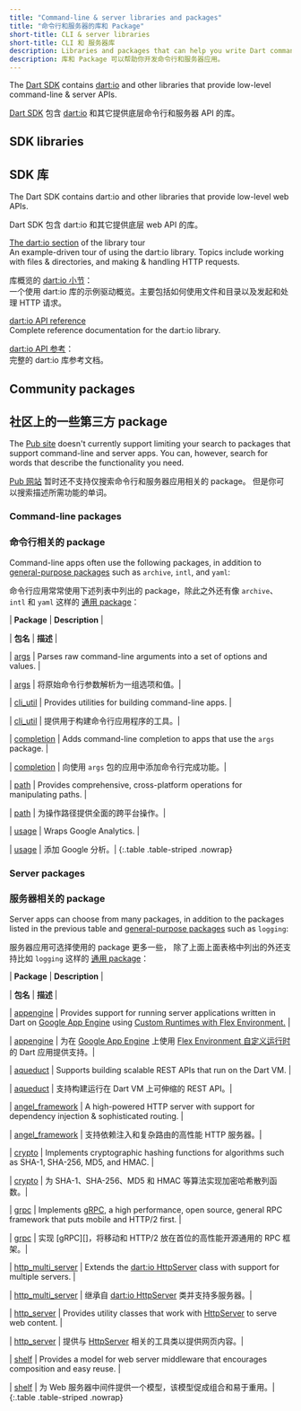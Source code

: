 ```yaml
---
title: "Command-line & server libraries and packages"
title: "命令行和服务器的库和 Package"
short-title: CLI & server libraries
short-title: CLI 和 服务器库
description: Libraries and packages that can help you write Dart command-line & server apps.
description: 库和 Package 可以帮助你开发命令行和服务器应用。
---
```


The [Dart SDK][] contains [dart:io][] and other libraries
that provide low-level command-line & server APIs.

[Dart SDK][] 包含 [dart:io][] 和其它提供底层命令行和服务器 API 的库。

[Dart SDK]: /tools/sdk
[dart:io]: {{site.dart_api}}/{{site.data.pkg-vers.SDK.channel}}/dart-io/dart-io-library.html

## SDK libraries

## SDK 库

The Dart SDK contains dart:io and other libraries
that provide low-level web APIs.

Dart SDK 包含 dart:io 和其它提供底层 web API 的库。

[The dart:io section](/guides/libraries/library-tour#dartio) of the library tour
<br> An example-driven tour of using the dart:io library.
  Topics include working with files & directories, and making & handling
  HTTP requests.

库概览的 [dart:io 小节](/guides/libraries/library-tour#dartio)：
<br> 一个使用 dart:io 库的示例驱动概览。主要包括如何使用文件和目录以及发起和处理 HTTP 请求。

[dart:io API reference][dart:io]
<br> Complete reference documentation for the dart:io library.

[dart:io API 参考][dart:io]：
<br> 完整的 dart:io 库参考文档。


## Community packages

## 社区上的一些第三方 package

The [Pub site]({{site.pub}}) doesn't currently support
limiting your search to packages that support command-line and server apps.
You can, however, search for words that describe the functionality you need.

[Pub 网站]({{site.pub}}) 暂时还不支持仅搜索命令行和服务器应用相关的 package。
但是你可以搜索描述所需功能的单词。

### Command-line packages

### 命令行相关的 package

Command-line apps often use the following packages,
in addition to [general-purpose packages][] such as `archive`, `intl`, and `yaml`:

命令行应用常常使用下述列表中列出的 package，除此之外还有像 `archive`、`intl` 和 `yaml` 这样的 [通用 package][general-purpose packages]：

| **Package**                   | **Description** |

| **包名**                   | **描述** |

| [args]({{site.pub-pkg}}/args) | Parses raw command-line arguments into a set of options and values. |

| [args]({{site.pub-pkg}}/args) | 将原始命令行参数解析为一组选项和值。|

| [cli_util]({{site.pub-pkg}}/cli_util) | Provides utilities for building command-line apps. |

| [cli_util]({{site.pub-pkg}}/cli_util) | 提供用于构建命令行应用程序的工具。|

| [completion]({{site.pub-pkg}}/completion) | Adds command-line completion to apps that use the `args` package. |

| [completion]({{site.pub-pkg}}/completion) | 向使用 `args` 包的应用中添加命令行完成功能。|

| [path]({{site.pub-pkg}}/path) | Provides comprehensive, cross-platform operations for manipulating paths. |

| [path]({{site.pub-pkg}}/path) | 为操作路径提供全面的跨平台操作。|

| [usage]({{site.pub-pkg}}/usage) | Wraps Google Analytics. |

| [usage]({{site.pub-pkg}}/usage) | 添加 Google 分析。|
{:.table .table-striped .nowrap}

### Server packages

### 服务器相关的 package

Server apps can choose from many packages, in addition to
the packages listed in the previous table
and [general-purpose packages][] such as `logging`:

服务器应用可选择使用的 package 更多一些，
除了上面上面表格中列出的外还支持比如 `logging` 这样的 [通用 package][general-purpose packages]：

| **Package**                   | **Description** |

| **包名**                   | **描述** |

| [appengine]({{site.pub-pkg}}/appengine) | Provides support for running server applications written in Dart on [Google App Engine][] using [Custom Runtimes with Flex Environment.][] |

| [appengine]({{site.pub-pkg}}/appengine) | 为在 [Google App Engine] 上使用 [Flex Environment 自定义运行时][] 的 Dart 应用提供支持。|

| [aqueduct]({{site.pub-pkg}}/aqueduct) | Supports building scalable REST APIs that run on the Dart VM. |

| [aqueduct]({{site.pub-pkg}}/aqueduct) | 支持构建运行在 Dart VM 上可伸缩的 REST API。|

| [angel_framework]({{site.pub-pkg}}/angel_framework) | A high-powered HTTP server with support for dependency injection & sophisticated routing. |

| [angel_framework]({{site.pub-pkg}}/angel_framework) | 支持依赖注入和复杂路由的高性能 HTTP 服务器。|

| [crypto]({{site.pub-pkg}}/crypto) | Implements cryptographic hashing functions for algorithms such as SHA-1, SHA-256, MD5, and HMAC. |

| [crypto]({{site.pub-pkg}}/crypto) | 为 SHA-1、SHA-256、MD5 和 HMAC 等算法实现加密哈希散列函数。|

| [grpc]({{site.pub-pkg}}/grpc) | Implements [gRPC,][] a high performance, open source, general RPC framework that puts mobile and HTTP/2 first. |

| [grpc]({{site.pub-pkg}}/grpc) | 实现 [gRPC][]，将移动和 HTTP/2 放在首位的高性能开源通用的 RPC 框架。|

| [http_multi_server]({{site.pub-pkg}}/http_multi_server) | Extends the [dart:io HttpServer][HttpServer] class with support for multiple servers. |

| [http_multi_server]({{site.pub-pkg}}/http_multi_server) | 继承自 [dart:io HttpServer][HttpServer] 类并支持多服务器。|

| [http_server]({{site.pub-pkg}}/http_server) | Provides utility classes that work with [HttpServer][] to serve web content. |

| [http_server]({{site.pub-pkg}}/http_server) | 提供与 [HttpServer][] 相关的工具类以提供网页内容。|

| [shelf]({{site.pub-pkg}}/shelf) | Provides a model for web server middleware that encourages composition and easy reuse. |

| [shelf]({{site.pub-pkg}}/shelf) | 为 Web 服务器中间件提供一个模型，该模型促成组合和易于重用。|
{:.table .table-striped .nowrap}

[Google App Engine]: https://cloud.google.com/appengine/
[Custom Runtimes with Flex Environment.]: https://cloud.google.com/appengine/docs/flexible/custom-runtimes/
[Flex Environment 自定义运行时]:https://cloud.google.com/appengine/docs/flexible/custom-runtimes/
[general-purpose packages]: /guides/libraries/useful-libraries#general-purpose-packages
[gRPC,]: https://grpc.io/
[HttpServer]: https://api.dart.dev/stable/dart-io/HttpServer-class.html
